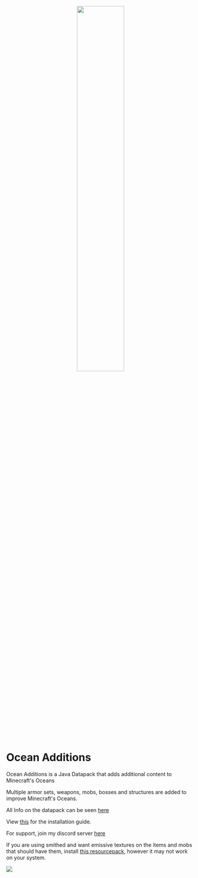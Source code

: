 <p align="center">
  <img width='50%' src="https://github.com/TheNuclearNexus/smithed/blob/master/public/sponsored_project.png?raw=true">
</p>

# Ocean Additions

Ocean Additions is a Java Datapack that adds additional content to Minecraft's Oceans

Multiple armor sets, weapons, mobs, bosses and structures are added to improve Minecraft's Oceans.

All Info on the datapack can be seen [here](https://github.com/primalugly/Ocean-Additions/wiki)

View [this](https://github.com/primalugly/Ocean-Additions/wiki/Installation) for the installation guide.

For support, join my discord server [here](https://discord.gg/UY6mAcMxsH)

If you are using smithed and want emissive textures on the items and mobs that should have them, install [this resourcepack](https://github.com/primalugly/Ocean-Additions/releases/download/untagged-0c3212d7f13518a76031/Ocean_Additions_Resourcepack_Emissives.zip), however it may not work on your system.

![](https://user-images.githubusercontent.com/41960298/180625491-b9bcd6d6-4a77-4cc4-a560-f89b8377737e.png)

